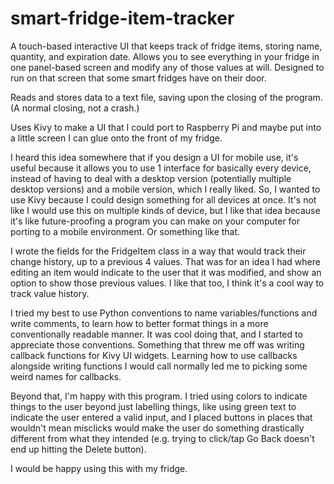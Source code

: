 # smart-fridge-item-tracker
 A touch-based interactive UI that keeps track of fridge items, storing name, quantity, and expiration date. Allows you to see everything in your fridge in one panel-based screen and modify any of those values at will. Designed to run on that screen that some smart fridges have on their door.
 
 Reads and stores data to a text file, saving upon the closing of the program. (A normal closing, not a crash.)
 
Uses Kivy to make a UI that I could port to Raspberry Pi and maybe put into a little screen I can glue onto the front of my fridge.

I heard this idea somewhere that if you design a UI for mobile use, it's useful because it allows you to use 1 interface for basically every device, instead of having to deal with a desktop version (potentially multiple desktop versions) and a mobile version, which I really liked. So, I wanted to use Kivy because I could design something for all devices at once. It's not like I would use this on multiple kinds of device, but I like that idea because it's like future-proofing a program you can make on your computer for porting to a mobile environment. Or something like that.

I wrote the fields for the FridgeItem class in a way that would track their change history, up to a previous 4 values. That was for an idea I had where editing an item would indicate to the user that it was modified, and show an option to show those previous values. I like that too, I think it's a cool way to track value history.

I tried my best to use Python conventions to name variables/functions and write comments, to learn how to better format things in a more conventionally readable manner. It was cool doing that, and I started to appreciate those conventions. Something that threw me off was writing callback functions for Kivy UI widgets. Learning how to use callbacks alongside writing functions I would call normally led me to picking some weird names for callbacks. 

Beyond that, I'm happy with this program. I tried using colors to indicate things to the user beyond just labelling things, like using green text to indicate the user entered a valid input, and I placed buttons in places that wouldn't mean misclicks would make the user do something drastically different from what they intended (e.g. trying to click/tap Go Back doesn't end up hitting the Delete button).

I would be happy using this with my fridge.
